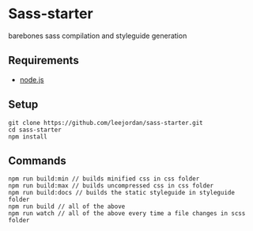 # Sass-starter

barebones sass compilation and styleguide generation

## Requirements

- [node.js](https://nodejs.org/en/download/)

## Setup

```
git clone https://github.com/leejordan/sass-starter.git
cd sass-starter
npm install
```

## Commands

```
npm run build:min // builds minified css in css folder
npm run build:max // builds uncompressed css in css folder
npm run build:docs // builds the static styleguide in styleguide folder
npm run build // all of the above
npm run watch // all of the above every time a file changes in scss folder
```
